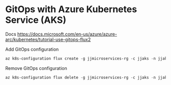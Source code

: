 # GitOps with Azure Kubernetes Service (AKS)

Docs https://docs.microsoft.com/en-us/azure/azure-arc/kubernetes/tutorial-use-gitops-flux2

Add GitOps configuration

```powershell
az k8s-configuration flux create -g jjmicroservices-rg -c jjaks -n jjaks-gitops -t managedClusters --scope cluster -u https://github.com/jjindrich/jjazure-infra-jjdev --branch master  --kustomization name=infra path=./aks-gitops/infra prune=true
```

Remove GitOps configuration

```powershell
az k8s-configuration flux delete -g jjmicroservices-rg -c jjaks -n jjaks-gitops -t managedClusters
```
